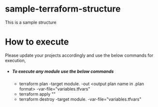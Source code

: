 # sample-terraform-structure
This is a sample structure
# How to execute
Please update your projects accordingly and use the below commands for execution,
- ##### To execute any module use the below commands
    - terraform plan -target module.<module name> -out <output plan name in .plan format> -var-file="variables.tfvars"
    - terraform apply "<plan file from above step output>"
    - terraform destroy -target module.<module name> -var-file="variables.tfvars"